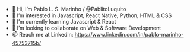 - 👋 Hi, I’m Pablo L. S. Marinho / @PablitoLuquito
- 👀 I’m interested in Javascript, React Native, Python, HTML & CSS
- 🌱 I’m currently learning Javascript & React
- 💞️ I’m looking to collaborate on Web & Software Development
- 📫 Reach me at LinkedIn: https://www.linkedin.com/in/pablo-marinho-45753715b/

<!---
PablitoLuquito/PablitoLuquito is a ✨ special ✨ repository because its `README.md` (this file) appears on your GitHub profile.
You can click the Preview link to take a look at your changes.
--->
